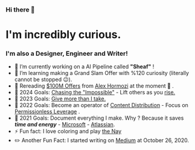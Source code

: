 ### Hi there 👋

# I'm incredibly curious.

### I'm also a Designer, Engineer and Writer!

- 🔭 I’m currently working on a AI Pipeline called **"Sheaf"** !
- 🌱 I’m learning making a Grand Slam Offer with %120 curiosity (literally cannot be stopped 😉).
- :closed_book: Rereading [$100M Offers](https://www.amazon.com/100M-Offers-People-Stupid-Saying-ebook/dp/B099QVG1H8) from [Alex Hormozi](https://www.youtube.com/@AlexHormozi) at the moment :eyes: .
- :milky_way: 2024 Goals: [Chasing the "Impossible"](https://www.youtube.com/shorts/g4J63BEOwz4) - Lift others as you [rise.](https://raw.githubusercontent.com/kantarcise/notebook/master/Success/Spirit/liftothersasyourise.jpg)
- :thought_balloon: 2023 Goals: [Give more than I take.](https://youtu.be/Bs3bGo1vWOs?t=4413)
- 🌠 2022 Goals: Become an operator of [Content Distribution](https://www.garyvaynerchuk.com/the-garyvee-content-strategy-how-to-grow-and-distribute-your-brands-social-media-content/) - Focus on [Permissionless Leverage](https://uploads-ssl.webflow.com/5f4c1c4bc17267761b21d253/5fb4419bfc914f793f1717bf_6-leverage-o-matic.png) . 
- 🥅 2021 Goals: Document everything I make. Why ? Because it saves ***time and energy*** - [Microsoft](https://www.microsoft.com/en-us/microsoft-365/business-insights-ideas/resources/why-process-documentation-is-crucial-to-your-business) - [Atlassian](https://www.atlassian.com/work-management/documentation/importance-of-documentation).
- ⚡ Fun fact: I love coloring and play [the Nay](http://www.instrumentsoftheworld.com/instrument/129-Nay.html)
- ✏️ Another Fun Fact: I started writing on [Medium](https://sezaiburakkantarci.medium.com/) at October 26, 2020.

<br />


